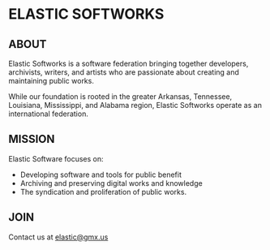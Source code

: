 # ELASTIC SOFTWORKS

## ABOUT

Elastic Softworks is a software federation bringing together developers, archivists, writers, and artists who are passionate about creating and maintaining public works.

While our foundation is rooted in the greater Arkansas, Tennessee, Louisiana, Mississippi, and Alabama region, Elastic Softworks operate as an international federation.

## MISSION

Elastic Software focuses on:

- Developing software and tools for public benefit
- Archiving and preserving digital works and knowledge
- The syndication and proliferation of public works.

## JOIN

Contact us at elastic@gmx.us
